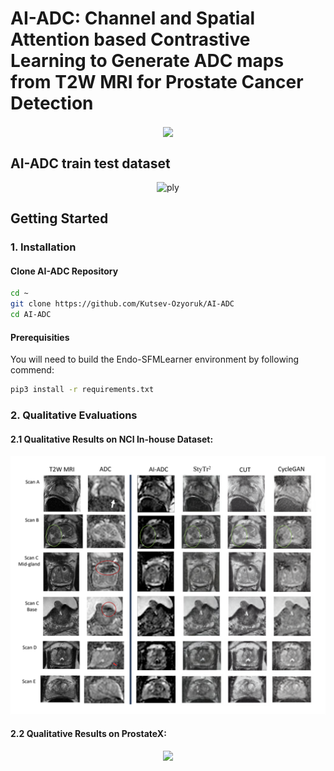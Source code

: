 # AI-ADC: Channel and Spatial Attention based Contrastive Learning to Generate ADC maps from T2W MRI for Prostate Cancer Detection
<p align="center">
<img align="center"  src='imgs/EndoSLAM_Logo.jpeg' width=456/> 
</p>

## AI-ADC train test dataset

<p align="center">
  <img src="imgs/ply2.gif" alt="ply" />
</p>

## Getting Started

### 1. Installation

#### Clone AI-ADC Repository

```bash
cd ~
git clone https://github.com/Kutsev-Ozyoruk/AI-ADC
cd AI-ADC
```

#### Prerequisities

You will need to build the Endo-SFMLearner environment by following commend:

```bash
pip3 install -r requirements.txt
```

### 2. Qualitative Evaluations

#### 2.1 Qualitative Results on NCI In-house Dataset:

<p align="center">
<img src='imgs/nci_qual.png' width=800/> 
</p>

#### 2.2 Qualitative Results on ProstateX:

<p align="center">
<img src='imgs/real_stom_depth_fig.png' width=800/> 
</p>
